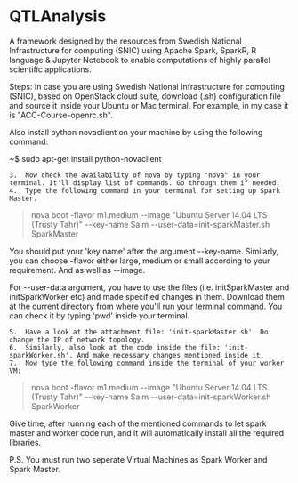 # QTLAnalysis
A framework designed by the resources from Swedish National Infrastructure for computing (SNIC) using Apache Spark, SparkR, R language & Jupyter Notebook to enable computations of highly parallel scientific applications.


Steps:
In case you are using Swedish National Infrastructure for computing (SNIC), based on OpenStack cloud suite, download (.sh) configuration file and source it inside your Ubuntu or Mac terminal. For example, in my case it is "ACC-Course-openrc.sh". 

Also install python novaclient on your machine by using the following command:

~$ sudo apt-get install python-novaclient

    3.  Now check the availability of nova by typing "nova" in your terminal. It'll display list of commands. Go through them if needed.
    4.  Type the following command in your terminal for setting up Spark Master.

> nova boot -flavor m1.medium --image "Ubuntu Server 14.04 LTS (Trusty Tahr)" --key-name Saim --user-data=init-sparkMaster.sh SparkMaster

You should put your 'key name' after the argument --key-name. Similarly, you can choose -flavor either large, medium or small according to your requirement. And as well as --image.

For --user-data argument, you have to use the files (i.e. initSparkMaster and initSparkWorker etc) and made specified changes in them. Download them at the current directory from where you'll run your terminal command. You can check it by typing 'pwd' inside your terminal. 

    5.  Have a look at the attachment file: 'init-sparkMaster.sh'. Do change the IP of network topology.
    6.  Similarly, also look at the code inside the file: 'init-sparkWorker.sh'. And make necessary changes mentioned inside it.
    7.  Now type the following command inside the terminal of your worker VM:

> nova boot -flavor m1.medium --image "Ubuntu Server 14.04 LTS (Trusty Tahr)" --key-name Saim --user-data=init-sparkWorker.sh SparkWorker

Give time, after running each of the mentioned commands to let spark master and worker code run, and it will automatically install all the required libraries.

P.S. You must run two seperate Virtual Machines as Spark Worker and Spark Master.  
